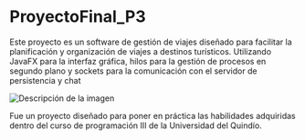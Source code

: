 # ProyectoFinal_P3
Este proyecto es un software de gestión de viajes diseñado para facilitar la planificación y organización de viajes a destinos turísticos. Utilizando JavaFX para la interfaz gráfica, hilos para la gestión de procesos en segundo plano y sockets para la comunicación con el servidor de persistencia y chat

![Descripción de la imagen](https://i.imgur.com/rabHWoo.png/600/400)

Fue un proyecto diseñado para poner en práctica las habilidades adquiridas dentro del curso de programación III de la Universidad del Quindío.
